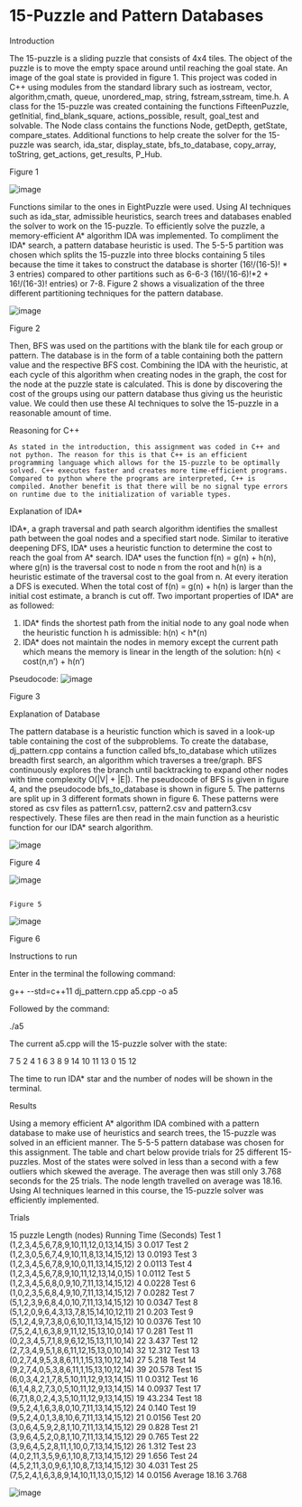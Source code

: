 
# 15-Puzzle and Pattern Databases




Introduction

The 15-puzzle is a sliding puzzle that consists of 4x4 tiles. The object of the puzzle is to move the empty space around until reaching the goal state. An image of the goal state is provided in figure 1.  This project was coded in C++ using modules from the  standard library such as iostream, vector, algorithm,cmath, queue, unordered_map, string, fstream,sstream, time.h. A class for the 15-puzzle was created containing the functions FifteenPuzzle, getInitial, find_blank_square, actions_possible, result, goal_test and solvable. The Node class contains the functions Node, getDepth, getState, compare_states. Additional functions to help create the solver for the 15-puzzle was search, ida_star, display_state, bfs_to_database, copy_array, toString, get_actions, get_results, P_Hub.






 
Figure 1


![image](https://user-images.githubusercontent.com/52853478/106701909-4e6cf880-659c-11eb-8131-28815274fa6a.png)






Functions similar to the ones in EightPuzzle were used. Using AI techniques such as ida_star, admissible heuristics, search trees and databases enabled the solver to work on the 15-puzzle. To efficiently solve the puzzle, a memory-efficient A* algorithm IDA was implemented. To compliment the IDA* search, a pattern database heuristic is used. The 5-5-5 partition was chosen which splits the 15-puzzle into three blocks containing 5 tiles because the time it takes to construct the database is shorter (16!/(16-5)! * 3 entries) compared to other partitions such as 6-6-3 (16!/(16-6)!*2 + 16!/(16-3)! entries) or 7-8. Figure 2 shows a visualization of the three different partitioning techniques for the pattern database.



![image](https://user-images.githubusercontent.com/52853478/106702052-925ffd80-659c-11eb-9ac6-e0b287824ed9.png)

 
Figure 2



Then, BFS was used on the partitions with the blank tile for each group or pattern. The database is in the form of a table containing both the pattern value and the respective BFS cost. Combining the IDA with the heuristic, at each cycle of this algorithm when creating nodes in the graph, the cost for the node at the puzzle state is calculated. This is done by discovering the cost of the groups using our pattern database thus giving us the heuristic value. We could then use these AI techniques to solve the 15-puzzle in a reasonable amount of time.









Reasoning for C++

	As stated in the introduction, this assignment was coded in C++ and not python. The reason for this is that C++ is an efficient programming language which allows for the 15-puzzle to be optimally solved. C++ executes faster and creates more time-efficient programs. Compared to python where the programs are interpreted, C++ is compiled. Another benefit is that there will be no signal type errors on runtime due to the initialization of variable types.


Explanation of IDA* 

IDA*, a graph traversal and path search algorithm identifies the smallest path between the goal nodes and a specified start node. Similar to iterative deepening DFS, IDA* uses a heuristic function to determine the cost to reach the goal from A* search. IDA* uses the function f(n) = g(n) + h(n), where g(n) is the traversal cost to node n from the root and h(n) is a heuristic estimate of the traversal cost to the goal from n. At every iteration a DFS is executed. When the total cost of f(n) = g(n) + h(n) is larger than the initial cost estimate, a branch is cut off. Two important properties of IDA* are as followed:

1.	IDA* finds the shortest path from the initial node to any goal node when the heuristic function h is admissible: h(n) < h*(n)
2.	IDA* does not maintain the nodes in memory except the current path which means the memory is linear in the length of the solution: h(n) < cost(n,n’) + h(n’)






Pseudocode: 
![image](https://user-images.githubusercontent.com/52853478/106702107-a99eeb00-659c-11eb-9ac6-ead1251a9dcd.png)

Figure 3





Explanation of Database

The pattern database is a heuristic function which is saved in a look-up table containing the cost of the subproblems. To create the database, dj_pattern.cpp contains a function called bfs_to_database which utilizes breadth first search, an algorithm which traverses a tree/graph. BFS continuously explores the branch until backtracking to expand other nodes with time complexity O(|V| + |E|). The pseudocode of BFS is given in figure 4, and the pseudocode bfs_to_database is shown in figure 5. The patterns are split up in 3 different formats shown in figure 6. These patterns were stored as csv files as pattern1.csv, pattern2.csv and pattern3.csv respectively. These files are then read in the main function as a heuristic function for our IDA* search algorithm.



![image](https://user-images.githubusercontent.com/52853478/106702157-bb808e00-659c-11eb-9574-b8cbbb85a56a.png)
 

Figure 4


![image](https://user-images.githubusercontent.com/52853478/106702181-c804e680-659c-11eb-8e54-3767cd3129a6.png)






                        
                                                                         Figure 5
			




![image](https://user-images.githubusercontent.com/52853478/106702220-d3f0a880-659c-11eb-9786-1b83dd84a4db.png)


		
 
Figure 6






Instructions to run

Enter in the terminal the following command:

g++ --std=c++11 dj_pattern.cpp a5.cpp -o a5

Followed by the command:

./a5

The current a5.cpp will the 15-puzzle solver with the state:

 7   5   2   4
 1   6   3   8
 9  14 10 11
13  0  15  12

The time to run IDA* star and the number of nodes will be shown in the terminal.

Results

Using a memory efficient A* algorithm IDA combined with a pattern database to make use of heuristics and search trees, the 15-puzzle was solved in an efficient manner. The 5-5-5 pattern database was chosen for this assignment. The table and chart below provide trials for 25 different 15-puzzles. Most of the states were solved in less than a second with a few outliers which skewed the average. The average then was still only 3.768 seconds for the 25 trials. The node length travelled on average was 18.16. Using AI techniques learned in this course, the 15-puzzle solver was efficiently implemented.












Trials 

15 puzzle	Length (nodes)	Running Time (Seconds)
Test 1 (1,2,3,4,5,6,7,8,9,10,11,12,0,13,14,15)	3	0.017
Test 2 (1,2,3,0,5,6,7,4,9,10,11,8,13,14,15,12)	13	0.0193
Test 3 (1,2,3,4,5,6,7,8,9,10,0,11,13,14,15,12)	2	0.0113
Test 4 (1,2,3,4,5,6,7,8,9,10,11,12,13,14,0,15)	1	0.0112
Test 5 (1,2,3,4,5,6,8,0,9,10,7,11,13,14,15,12)	4	0.0228
Test 6 (1,0,2,3,5,6,8,4,9,10,7,11,13,14,15,12)	7	0.0282
Test 7 (5,1,2,3,9,6,8,4,0,10,7,11,13,14,15,12)	10	0.0347
Test 8 (5,1,2,0,9,6,4,3,13,7,8,15,14,10,12,11)	21	0.203
Test 9 (5,1,2,4,9,7,3,8,0,6,10,11,13,14,15,12)	10	0.0376
Test 10 (7,5,2,4,1,6,3,8,9,11,12,15,13,10,0,14)	17	0.281
Test 11 (0,2,3,4,5,7,1,8,9,6,12,15,13,11,10,14)	22	3.437
Test 12 (2,7,3,4,9,5,1,8,6,11,12,15,13,0,10,14)	32	12.312
Test 13 (0,2,7,4,9,5,3,8,6,11,1,15,13,10,12,14)	27	5.218
Test 14 (9,2,7,4,0,5,3,8,6,11,1,15,13,10,12,14)	39	20.578
Test 15 (6,0,3,4,2,1,7,8,5,10,11,12,9,13,14,15)	11	0.0312
Test 16 (6,1,4,8,2,7,3,0,5,10,11,12,9,13,14,15)	14	0.0937
Test 17 (6,7,1,8,0,2,4,3,5,10,11,12,9,13,14,15)	19	43.234
Test 18 (9,5,2,4,1,6,3,8,0,10,7,11,13,14,15,12)	24	0.140
Test 19 (9,5,2,4,0,1,3,8,10,6,7,11,13,14,15,12)	21	0.0156
Test 20 (3,0,6,4,5,9,2,8,1,10,7,11,13,14,15,12)	29	0.828
Test 21 (3,9,6,4,5,2,0,8,1,10,7,11,13,14,15,12)	29	0.765
Test 22 (3,9,6,4,5,2,8,11,1,10,0,7,13,14,15,12)	26	1.312
Test 23 (4,0,2,11,3,5,9,6,1,10,8,7,13,14,15,12)	29	1.656
Test 24 (4,5,2,11,3,0,9,6,1,10,8,7,13,14,15,12)	30	4.031
Test 25 (7,5,2,4,1,6,3,8,9,14,10,11,13,0,15,12)	14	0.0156
 Average 	18.16	3.768

 
![image](https://user-images.githubusercontent.com/52853478/106702270-e965d280-659c-11eb-85e1-94684569fc35.png)



